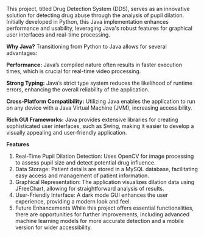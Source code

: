This project, titled Drug Detection System (DDS), serves as an innovative solution for detecting drug abuse through the analysis of pupil dilation. Initially developed in Python, this Java implementation enhances performance and usability, leveraging Java's robust features for graphical user interfaces and real-time processing.

**Why Java?**
Transitioning from Python to Java allows for several advantages:

**Performance:**
Java’s compiled nature often results in faster execution times, which is crucial for real-time video processing.

**Strong Typing:** 
Java’s strict type system reduces the likelihood of runtime errors, enhancing the overall reliability of the application.

**Cross-Platform Compatibility:** 
Utilizing Java enables the application to run on any device with a Java Virtual Machine (JVM), increasing accessibility.

**Rich GUI Frameworks:**
Java provides extensive libraries for creating sophisticated user interfaces, such as Swing, making it easier to develop a visually appealing and user-friendly application.

**Features**
1. Real-Time Pupil Dilation Detection: Uses OpenCV for image processing to assess pupil size and detect potential drug influence.
2. Data Storage: Patient details are stored in a MySQL database, facilitating easy access and management of patient information.
3. Graphical Representation: The application visualizes dilation data using JFreeChart, allowing for straightforward analysis of results.
4. User-Friendly Interface: A dark mode GUI enhances the user experience, providing a modern look and feel.
5. Future Enhancements
While this project offers essential functionalities, there are opportunities for further improvements, including advanced machine learning models for more accurate detection and a mobile version for wider accessibility.
